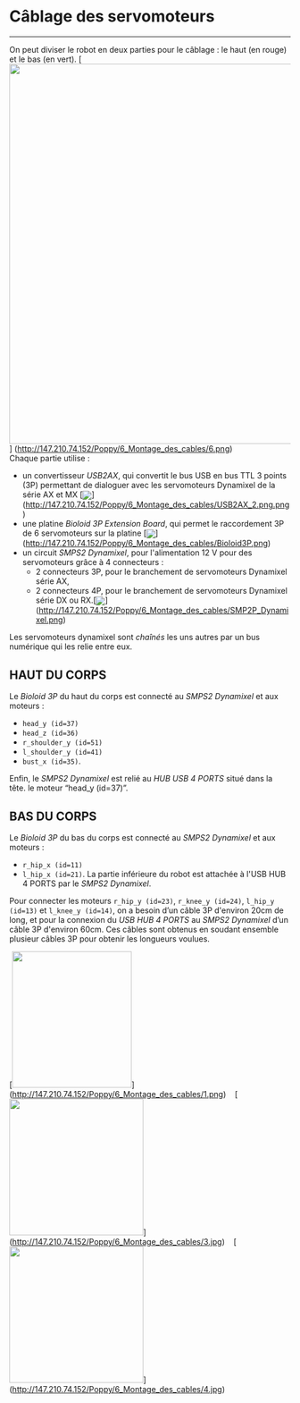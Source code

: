 # Câblage des servomoteurs
---

On peut diviser le robot en deux parties pour le câblage : le haut (en rouge) et le bas (en vert). 
[<img src="http://147.210.74.152/Poppy/6_Montage_des_cables/6.png" align="bottom" width="620" height="680">]
(http://147.210.74.152/Poppy/6_Montage_des_cables/6.png)<BR>
Chaque partie utilise :
- un convertisseur *USB2AX*, qui convertit le bus USB en bus TTL 3 points (3P) permettant de dialoguer avec les servomoteurs Dynamixel de la série AX et MX [<img src="http://147.210.74.152/Poppy/6_Montage_des_cables/USB2AX_2.png.png"  align="center">] (http://147.210.74.152/Poppy/6_Montage_des_cables/USB2AX_2.png.png) 
- une platine *Bioloid 3P Extension Board*, qui permet le raccordement 3P de 6 servomoteurs sur la platine 
[<img src="http://147.210.74.152/Poppy/6_Montage_des_cables/Bioloid3P.png" align="center">] (http://147.210.74.152/Poppy/6_Montage_des_cables/Bioloid3P.png)   
- un circuit *SMPS2 Dynamixel*, pour l'alimentation 12 V pour des servomoteurs grâce à 4 connecteurs :
  - 2 connecteurs 3P, pour le branchement de servomoteurs Dynamixel série AX,
  - 2 connecteurs 4P, pour le branchement de servomoteurs Dynamixel série DX ou RX.[<img src="http://147.210.74.152/Poppy/6_Montage_des_cables/SMP2P_Dynamixel.png"  align="center">]
(http://147.210.74.152/Poppy/6_Montage_des_cables/SMP2P_Dynamixel.png) 

Les servomoteurs dynamixel sont *chaînés* les uns autres par un bus numérique qui les relie entre eux.

## HAUT DU CORPS
Le *Bioloid 3P* du haut du corps est connecté au *SMPS2 Dynamixel* et aux moteurs :
- `head_y (id=37)`
- `head_z (id=36)` 
- `r_shoulder_y (id=51)` 
- `l_shoulder_y (id=41)` 
- `bust_x (id=35)`.

Enfin, le *SMPS2 Dynamixel* est relié au *HUB USB 4 PORTS* situé dans la tête. le moteur “head_y (id=37)”.

## BAS DU CORPS
Le *Bioloid 3P* du bas du corps est connecté au *SMPS2 Dynamixel* et aux moteurs :
- `r_hip_x (id=11)`
- `l_hip_x (id=21)`. 
La partie inférieure du robot est attachée à l'USB HUB 4 PORTS par le *SMPS2 Dynamixel*.

Pour connecter les moteurs `r_hip_y (id=23)`, `r_knee_y (id=24)`, `l_hip_y (id=13)` et `l_knee_y (id=14)`, on a besoin d’un câble 3P d'environ 20cm de long, et pour la connexion du *USB HUB 4 PORTS* au *SMPS2 Dynamixel* d’un câble 3P d'environ 60cm. Ces câbles sont obtenus en soudant ensemble plusieur câbles 3P pour obtenir les longueurs voulues.

[<img src="http://147.210.74.152/Poppy/6_Montage_des_cables/1.png" align="bottom" width="214" height="244" >]
(http://147.210.74.152/Poppy/6_Montage_des_cables/1.png)
&nbsp;&nbsp;
[<img src="http://147.210.74.152/Poppy/6_Montage_des_cables/3.jpg" width="240" height="244" >]
(http://147.210.74.152/Poppy/6_Montage_des_cables/3.jpg)
&nbsp;&nbsp;
[<img src="http://147.210.74.152/Poppy/6_Montage_des_cables/4.jpg" width="240" height="244" >]
(http://147.210.74.152/Poppy/6_Montage_des_cables/4.jpg)
